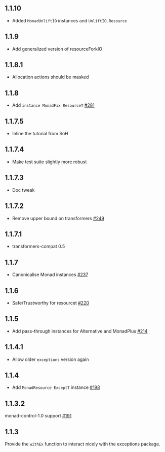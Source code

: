 ## 1.1.10

* Added `MonadUnliftIO` instances and `UnliftIO.Resource`

## 1.1.9

* Add generalized version of resourceForkIO

## 1.1.8.1

* Allocation actions should be masked

## 1.1.8

* Add `instance MonadFix ResourceT`
  [#281](https://github.com/snoyberg/conduit/pull/281)

## 1.1.7.5

* Inline the tutorial from SoH

## 1.1.7.4

* Make test suite slightly more robust

## 1.1.7.3

* Doc tweak

## 1.1.7.2

* Remove upper bound on transformers [#249](https://github.com/snoyberg/conduit/issues/249)

## 1.1.7.1

* transformers-compat 0.5

## 1.1.7

* Canonicalise Monad instances [#237](https://github.com/snoyberg/conduit/pull/237)

## 1.1.6

* Safe/Trustworthy for resourcet [#220](https://github.com/snoyberg/conduit/pull/220)

## 1.1.5

*  Add pass-through instances for Alternative and MonadPlus [#214](https://github.com/snoyberg/conduit/pull/214)

## 1.1.4.1

* Allow older `exceptions` version again

## 1.1.4

* Add `MonadResource ExceptT` instance [#198](https://github.com/snoyberg/conduit/pull/198)

## 1.1.3.2

monad-control-1.0 support [#191](https://github.com/snoyberg/conduit/pull/191)

## 1.1.3

Provide the `withEx` function to interact nicely with the exceptions package.
